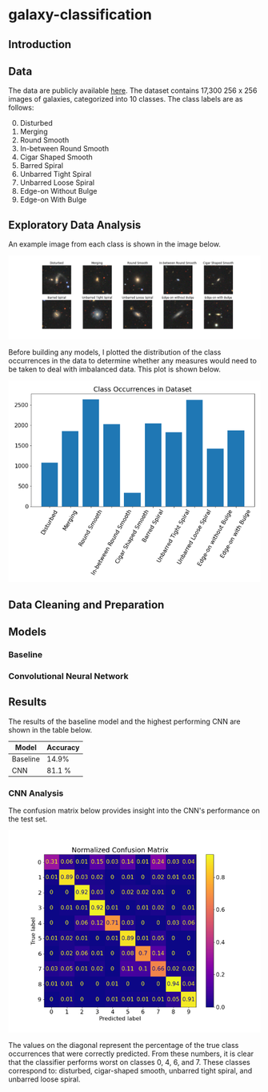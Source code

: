 # galaxy-classification

## Introduction

## Data
The data are publicly available <a href="https://astronn.readthedocs.io/en/latest/galaxy10.html">here</a>.  The dataset contains 17,300 256 x 256 images of galaxies, categorized into 10 classes.  The class labels are as follows:

0. Disturbed
1. Merging
2. Round Smooth
3. In-between Round Smooth
4. Cigar Shaped Smooth
5. Barred Spiral
6. Unbarred Tight Spiral
7. Unbarred Loose Spiral
8. Edge-on Without Bulge
9. Edge-on With Bulge

## Exploratory Data Analysis

An example image from each class is shown in the image below.

<img src="https://github.com/jstodd867/galaxy-classification/blob/main/imgs/class_examples.png">

Before building any models, I plotted the distribution of the class occurrences in the data to determine whether any measures would need to be taken to deal with imbalanced data.  This plot is shown below.

<img src="https://github.com/jstodd867/galaxy-classification/blob/main/imgs/class_occurrences.png">

## Data Cleaning and Preparation

## Models

### Baseline

### Convolutional Neural Network

## Results
The results of the baseline model and the highest performing CNN are shown in the table below.

| Model | Accuracy |
| ----- | ---------|
| Baseline| 14.9%|
| CNN | 81.1 %|

### CNN Analysis

The confusion matrix below provides insight into the CNN's performance on the test set.

<img src="https://github.com/jstodd867/galaxy-classification/blob/main/imgs/confusion_matrix.png">

The values on the diagonal represent the percentage of the true class occurrences that were correctly predicted.  From these numbers, it is clear that the classifier performs worst on classes 0, 4, 6, and 7.  These classes correspond to:  disturbed, cigar-shaped smooth, unbarred tight spiral, and unbarred loose spiral.

